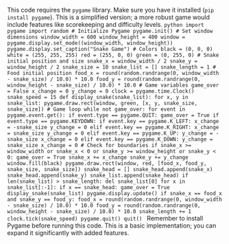 <!-- - language
- readme support
- voice


- user query
- releated topics -->

This code requires the `pygame` library. Make sure you have it installed (`pip install pygame`). This is a simplified version; a more robust game would include features like scorekeeping and difficulty levels. ```python import pygame import random # Initialize Pygame pygame.init() # Set window dimensions window_width = 600 window_height = 400 window = pygame.display.set_mode((window_width, window_height)) pygame.display.set_caption("Snake Game") # Colors black = (0, 0, 0) white = (255, 255, 255) red = (255, 0, 0) green = (0, 255, 0) # Snake initial position and size snake_x = window_width / 2 snake_y = window_height / 2 snake_size = 10 snake_list = [] snake_length = 1 # Food initial position food_x = round(random.randrange(0, window_width - snake_size) / 10.0) * 10.0 food_y = round(random.randrange(0, window_height - snake_size) / 10.0) * 10.0 # Game variables game_over = False x_change = 0 y_change = 0 clock = pygame.time.Clock() snake_speed = 15 def display_snake(snake_list): for x, y in snake_list: pygame.draw.rect(window, green, [x, y, snake_size, snake_size]) # Game loop while not game_over: for event in pygame.event.get(): if event.type == pygame.QUIT: game_over = True if event.type == pygame.KEYDOWN: if event.key == pygame.K_LEFT: x_change = -snake_size y_change = 0 elif event.key == pygame.K_RIGHT: x_change = snake_size y_change = 0 elif event.key == pygame.K_UP: y_change = -snake_size x_change = 0 elif event.key == pygame.K_DOWN: y_change = snake_size x_change = 0 # Check for boundaries if snake_x >= window_width or snake_x < 0 or snake_y >= window_height or snake_y < 0: game_over = True snake_x += x_change snake_y += y_change window.fill(black) pygame.draw.rect(window, red, [food_x, food_y, snake_size, snake_size]) snake_head = [] snake_head.append(snake_x) snake_head.append(snake_y) snake_list.append(snake_head) if len(snake_list) > snake_length: del snake_list[0] for x in snake_list[:-1]: if x == snake_head: game_over = True display_snake(snake_list) pygame.display.update() if snake_x == food_x and snake_y == food_y: food_x = round(random.randrange(0, window_width - snake_size) / 10.0) * 10.0 food_y = round(random.randrange(0, window_height - snake_size) / 10.0) * 10.0 snake_length += 1 clock.tick(snake_speed) pygame.quit() quit() ``` Remember to install Pygame before running this code. This is a basic implementation; you can expand it significantly with added features.